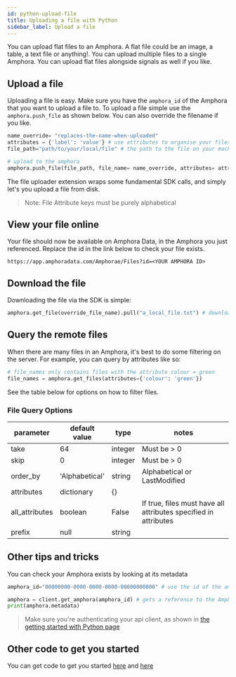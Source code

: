 ```yaml
---
id: python-upload-file
title: Uploading a file with Python
sidebar_label: Upload a file
---
```


You can upload flat files to an Amphora. A flat file could be an image, a table, a text file or anything!. You can upload multiple files to a single Amphora. You can upload flat files alongside signals as well if you like.

## Upload a file
Uploading a file is easy. Make sure you have the ```amphora_id``` of the Amphora that you want to upload a file to. To upload a file simple use the ```amphora.push_file``` as shown below. You can also override the filename if you like.

```py
name_override= "replaces-the-name-when-uploaded"
attributes = {'label': 'value'} # use attributes to organise your files
file_path="path/to/your/local/file" # the path to the file on your machine

# upload to the amphora
amphora.push_file(file_path, file_name= name_override, attributes= attributes)
```
The file uploader extension wraps some fundamental SDK calls, and simply let's you upload a file from disk. 

> Note: File Attribute keys must be purely alphabetical 

## View your file online

Your file should now be available on Amphora Data, in the Amphora you just referenced. Replace the id in the link below to check your file exists.

`https://app.amphoradata.com/Amphorae/Files?id=<YOUR AMPHORA ID>`

## Download the file

Downloading the file via the SDK is simple:

```py
amphora.get_file(override_file_name).pull("a_local_file.txt") # downloads the file to your local machine
```

## Query the remote files

When there are many files in an Amphora, it's best to do some filtering on the server. For example, you can query by attributes like so:

```py
# file_names only contains files with the attribute colour = green
file_names = amphora.get_files(attributes={'colour': 'green'})
```

See the table below for options on how to filter files.

### File Query Options

| parameter      | default value  | type    | notes                                                           |
|----------------|----------------|---------|-----------------------------------------------------------------|
| take           | 64             | integer | Must be > 0                                                     |
| skip           | 0              | integer | Must be > 0                                                     |
| order_by       | 'Alphabetical' | string  | Alphabetical or LastModified                                    |
| attributes     | dictionary     | {}      |                                                                 |
| all_attributes | boolean        | False   | If true, files must have all attributes specified in attributes |
| prefix         | null           | string  |                                                                 |

## Other tips and tricks

You can check your Amphora exists by looking at its metadata
```py
amphora_id="00000000-0000-0000-0000-00000000000" # use the id of the amphora you created previously

amphora = client.get_amphora(amphora_id) # gets a reference to the Amphora
print(amphora.metadata) 
```
> Make sure you're authenticating your api client, as shown in [the getting started with Python page](./python-getting-started)

## Other code to get you started
You can get code to get you started [here](https://github.com/amphoradata/samples/blob/master/generic_templates/Push_a_file.py) and [here](https://github.com/amphoradata/samples/blob/master/generic_templates/Pull_a_file.py)
